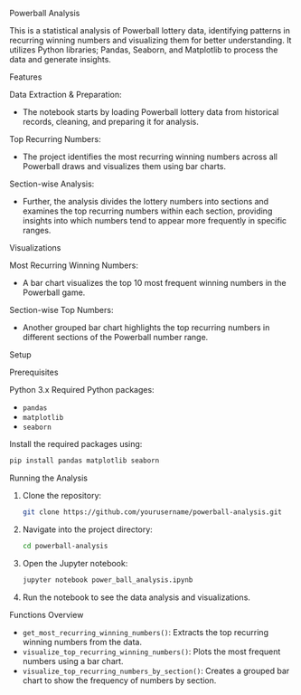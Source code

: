 Powerball Analysis

This is a statistical analysis of Powerball lottery data, identifying patterns in recurring winning numbers and visualizing them for better understanding. It utilizes Python libraries; Pandas, Seaborn, and Matplotlib to process the data and generate insights.

Features

Data Extraction & Preparation: 
  - The notebook starts by loading Powerball lottery data from historical records, cleaning, and preparing it for analysis.
  
Top Recurring Numbers: 
  - The project identifies the most recurring winning numbers across all Powerball draws and visualizes them using bar charts.
  
Section-wise Analysis: 
  - Further, the analysis divides the lottery numbers into sections and examines the top recurring numbers within each section, providing insights into which numbers tend to appear more frequently in specific ranges.

Visualizations

Most Recurring Winning Numbers: 
  - A bar chart visualizes the top 10 most frequent winning numbers in the Powerball game.
  
Section-wise Top Numbers: 
  - Another grouped bar chart highlights the top recurring numbers in different sections of the Powerball number range.

Setup

Prerequisites

Python 3.x
Required Python packages:
  - `pandas`
  - `matplotlib`
  - `seaborn`
  
Install the required packages using:
```bash
pip install pandas matplotlib seaborn
```

Running the Analysis

1. Clone the repository:
   ```bash
   git clone https://github.com/yourusername/powerball-analysis.git
   ```
2. Navigate into the project directory:
   ```bash
   cd powerball-analysis
   ```
3. Open the Jupyter notebook:
   ```bash
   jupyter notebook power_ball_analysis.ipynb
   ```

4. Run the notebook to see the data analysis and visualizations.

Functions Overview

- `get_most_recurring_winning_numbers()`: Extracts the top recurring winning numbers from the data.
- `visualize_top_recurring_winning_numbers()`: Plots the most frequent numbers using a bar chart.
- `visualize_top_recurring_numbers_by_section()`: Creates a grouped bar chart to show the frequency of numbers by section.
